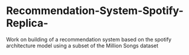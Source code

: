 # Recommendation-System-Spotify-Replica-
Work on building of a recommendation system based on the spotify architecture model using a subset of the Million Songs dataset
